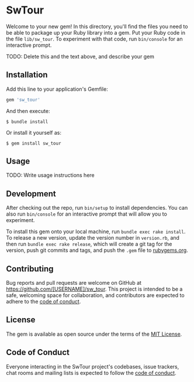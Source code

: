 # SwTour

Welcome to your new gem! In this directory, you'll find the files you need to be able to package up your Ruby library into a gem. Put your Ruby code in the file `lib/sw_tour`. To experiment with that code, run `bin/console` for an interactive prompt.

TODO: Delete this and the text above, and describe your gem

## Installation

Add this line to your application's Gemfile:

```ruby
gem 'sw_tour'
```

And then execute:

    $ bundle install

Or install it yourself as:

    $ gem install sw_tour

## Usage

TODO: Write usage instructions here

## Development

After checking out the repo, run `bin/setup` to install dependencies. You can also run `bin/console` for an interactive prompt that will allow you to experiment.

To install this gem onto your local machine, run `bundle exec rake install`. To release a new version, update the version number in `version.rb`, and then run `bundle exec rake release`, which will create a git tag for the version, push git commits and tags, and push the `.gem` file to [rubygems.org](https://rubygems.org).

## Contributing

Bug reports and pull requests are welcome on GitHub at https://github.com/[USERNAME]/sw_tour. This project is intended to be a safe, welcoming space for collaboration, and contributors are expected to adhere to the [code of conduct](https://github.com/[USERNAME]/sw_tour/blob/master/CODE_OF_CONDUCT.md).


## License

The gem is available as open source under the terms of the [MIT License](https://opensource.org/licenses/MIT).

## Code of Conduct

Everyone interacting in the SwTour project's codebases, issue trackers, chat rooms and mailing lists is expected to follow the [code of conduct](https://github.com/[USERNAME]/sw_tour/blob/master/CODE_OF_CONDUCT.md).
